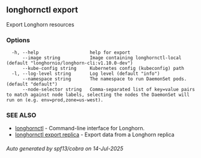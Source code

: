## longhornctl export

Export Longhorn resources

### Options

```
  -h, --help                   help for export
      --image string           Image containing longhornctl-local (default "longhornio/longhorn-cli:v1.10.0-dev")
      --kube-config string     Kubernetes config (kubeconfig) path
  -l, --log-level string       Log level (default "info")
      --namespace string       The namespace to run DaemonSet pods. (default "default")
      --node-selector string   Comma-separated list of key=value pairs to match against node labels, selecting the nodes the DaemonSet will run on (e.g. env=prod,zone=us-west).
```

### SEE ALSO

* [longhornctl](longhornctl.md)	 - Command-line interface for Longhorn.
* [longhornctl export replica](longhornctl_export_replica.md)	 - Export data from a Longhorn replica

###### Auto generated by spf13/cobra on 14-Jul-2025
